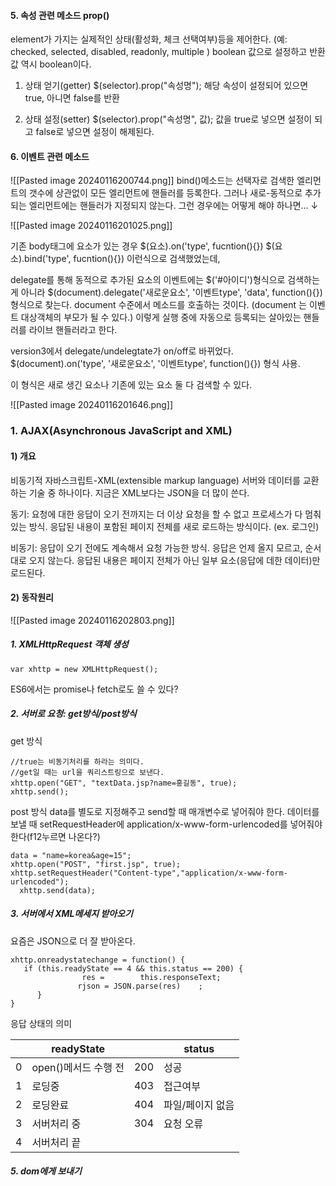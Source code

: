 #### 5. 속성 관련 메소드 prop()
 element가 가지는 실제적인 상태(활성화, 체크 선택여부)등을 제어한다.
 (예: checked, selected, disabled, readonly, multiple )
boolean 값으로 설정하고 반환값 역시 boolean이다.

1) 상태 얻기(getter)
 $(selector).prop("속성명"); 
 해당 속성이 설정되어 있으면 true, 아니면 false를 반환

2) 상태 설정(setter)
$(selector).prop("속성명", 값);
값을 true로 넣으면 설정이 되고 false로 넣으면 설정이 해제된다.

#### 6. 이벤트 관련 메소드
![[Pasted image 20240116200744.png]]
bind()메소드는 선택자로 검색한 엘리먼트의 갯수에 상관없이 모든 엘리먼트에 핸들러를 등록한다.
그러나 새로-동적으로 추가되는 엘리먼트에는 핸들러가 지정되지 않는다. 그런 경우에는 어떻게 해야 하나면...
↓

![[Pasted image 20240116201025.png]]

기존 body태그에 요소가 있는 경우
$(요소).on('type', fucntion(){})
$(요소).bind('type', fucntion(){}) 이런식으로 검색했었는데,

delegate를 통해 동적으로 추가된 요소의 이벤트에는 
$('#아이디')형식으로 검색하는 게 아니라 
$(document).delegate('새로운요소', '이벤트type', 'data', function(){}) 형식으로 찾는다.
document 수준에서 메소드를 호출하는 것이다. (document 는 이벤트  대상객체의 부모가 될  수 있다.)
이렇게 실행 중에 자동으로 등록되는 살아있는 핸들러를 라이브 핸들러라고 한다.

version3에서 delegate/undelegtate가 on/off로 바뀌었다.
$(document).on('type', '새로운요소', '이벤트type', function(){}) 형식 사용.

이 형식은 새로 생긴 요소나 기존에 있는 요소 둘 다 검색할 수 있다.

![[Pasted image 20240116201646.png]]

### 1. AJAX(Asynchronous JavaScript and XML)

#### 1) 개요
비동기적 자바스크립트-XML(extensible markup language)
서버와 데이터를 교환하는 기술 중 하나이다. 지금은 XML보다는 JSON을 더 많이 쓴다.

동기: 요청에 대한 응답이 오기 전까지는 더 이상 요청을 할 수 없고 프로세스가 다 멈춰있는 방식.
응답된 내용이 포함된 페이지 전체를 새로 로드하는 방식이다.
(ex. 로그인)

비동기: 응답이 오기 전에도 계속해서 요청 가능한 방식. 응답은 언제 올지 모르고, 순서대로 오지 않는다.
응답된 내용은 페이지 전체가 아닌 일부 요소(응답에 데한 데이터)만 로드된다.

#### 2) 동작원리
![[Pasted image 20240116202803.png]]

##### 1. XMLHttpRequest 객체 생성
```
var xhttp = new XMLHttpRequest();
```

ES6에서는 promise나 fetch로도 쓸 수 있다?
##### 2. 서버로 요청: get방식/post방식
get 방식
```
//true는 비동기처리를 하라는 의미다.
//get일 때는 url을 쿼리스트링으로 보낸다.
xhttp.open("GET", "textData.jsp?name=홍길동", true);
xhttp.send();
```
post 방식
data를 별도로 지정해주고 send할 때 매개변수로 넣어줘야 한다.
데이터를 보낼 때 setRequestHeader에 application/x-www-form-urlencoded를 넣어줘야 한다(f12누르면 나온다?)
```
data = "name=korea&age=15";
xhttp.open("POST", "first.jsp", true);
xhttp.setRequestHeader("Content-type","application/x-www-form-urlencoded");
  xhttp.send(data);
```
 
##### 3. 서버에서 XML메세지 받아오기
요즘은 JSON으로 더 잘 받아온다.
```
xhttp.onreadystatechange = function() {
   if (this.readyState == 4 && this.status == 200) {
                res =        this.responseText;
               rjson = JSON.parse(res)    ;  
      }
}
```

응답 상태의 의미

|  | readyState |  | status |
| ---- | ---- | ---- | ---- |
| 0 | open()메서드 수행 전 | 200 | 성공 |
| 1 | 로딩중 | 403 | 접근여부 |
| 2 | 로딩완료 | 404 | 파일/페이지 없음 |
| 3 | 서버처리 중 | 304 | 요청 오류 |
| 4 | 서버처리 끝 |  |  |

##### 5. dom에게 보내기